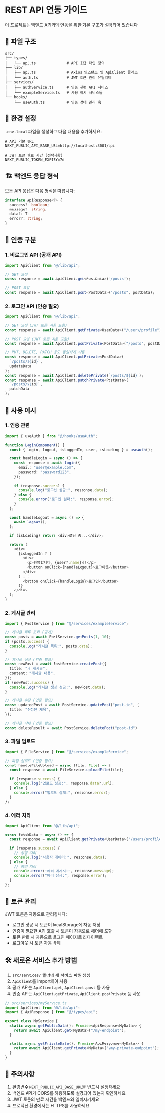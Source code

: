# REST API 연동 가이드

이 프로젝트는 백엔드 API와의 연동을 위한 기본 구조가 설정되어 있습니다.

## 📁 파일 구조

```
src/
├── types/
│   └── api.ts              # API 응답 타입 정의
├── lib/
│   ├── api.ts              # Axios 인스턴스 및 ApiClient 클래스
│   └── auth.ts             # JWT 토큰 관리 유틸리티
├── services/
│   ├── authService.ts      # 인증 관련 API 서비스
│   └── exampleService.ts   # 사용 예시 서비스들
└── hooks/
    └── useAuth.ts          # 인증 상태 관리 훅
```

## 🔧 환경 설정

`.env.local` 파일을 생성하고 다음 내용을 추가하세요:

```env
# API 기본 URL
NEXT_PUBLIC_API_BASE_URL=http://localhost:3001/api

# JWT 토큰 만료 시간 (선택사항)
NEXT_PUBLIC_TOKEN_EXPIRY=7d
```

## 🏗️ 백엔드 응답 형식

모든 API 응답은 다음 형식을 따릅니다:

```typescript
interface ApiResponse<T> {
  success?: boolean;
  message?: string;
  data?: T;
  error?: string;
}
```

## 🔐 인증 구분

### 1. 비로그인 API (공개 API)

```typescript
import ApiClient from "@/lib/api";

// GET 요청
const response = await ApiClient.get<PostData>("/posts");

// POST 요청
const response = await ApiClient.post<PostData>("/posts", postData);
```

### 2. 로그인 API (인증 필요)

```typescript
import ApiClient from "@/lib/api";

// GET 요청 (JWT 토큰 자동 포함)
const response = await ApiClient.getPrivate<UserData>("/users/profile");

// POST 요청 (JWT 토큰 자동 포함)
const response = await ApiClient.postPrivate<PostData>("/posts", postData);

// PUT, DELETE, PATCH 등도 동일하게 사용
const response = await ApiClient.putPrivate<PostData>(
  `/posts/${id}`,
  updateData
);
const response = await ApiClient.deletePrivate(`/posts/${id}`);
const response = await ApiClient.patchPrivate<PostData>(
  `/posts/${id}`,
  patchData
);
```

## 📝 사용 예시

### 1. 인증 관련

```typescript
import { useAuth } from "@/hooks/useAuth";

function LoginComponent() {
  const { login, logout, isLoggedIn, user, isLoading } = useAuth();

  const handleLogin = async () => {
    const response = await login({
      email: "user@example.com",
      password: "password123",
    });

    if (response.success) {
      console.log("로그인 성공:", response.data);
    } else {
      console.error("로그인 실패:", response.error);
    }
  };

  const handleLogout = async () => {
    await logout();
  };

  if (isLoading) return <div>로딩 중...</div>;

  return (
    <div>
      {isLoggedIn ? (
        <div>
          <p>환영합니다, {user?.name}님!</p>
          <button onClick={handleLogout}>로그아웃</button>
        </div>
      ) : (
        <button onClick={handleLogin}>로그인</button>
      )}
    </div>
  );
}
```

### 2. 게시글 관리

```typescript
import { PostService } from "@/services/exampleService";

// 게시글 목록 조회 (공개)
const posts = await PostService.getPosts(1, 10);
if (posts.success) {
  console.log("게시글 목록:", posts.data);
}

// 게시글 생성 (인증 필요)
const newPost = await PostService.createPost({
  title: "새 게시글",
  content: "게시글 내용",
});
if (newPost.success) {
  console.log("게시글 생성 성공:", newPost.data);
}

// 게시글 수정 (인증 필요)
const updatedPost = await PostService.updatePost("post-id", {
  title: "수정된 제목",
});

// 게시글 삭제 (인증 필요)
const deleteResult = await PostService.deletePost("post-id");
```

### 3. 파일 업로드

```typescript
import { FileService } from "@/services/exampleService";

// 파일 업로드 (인증 필요)
const handleFileUpload = async (file: File) => {
  const response = await FileService.uploadFile(file);

  if (response.success) {
    console.log("업로드 성공:", response.data?.url);
  } else {
    console.error("업로드 실패:", response.error);
  }
};
```

### 4. 에러 처리

```typescript
import ApiClient from "@/lib/api";

const fetchData = async () => {
  const response = await ApiClient.getPrivate<UserData>("/users/profile");

  if (response.success) {
    // 성공 처리
    console.log("사용자 데이터:", response.data);
  } else {
    // 에러 처리
    console.error("에러 메시지:", response.message);
    console.error("에러 상세:", response.error);
  }
};
```

## 🔄 토큰 관리

JWT 토큰은 자동으로 관리됩니다:

- 로그인 성공 시 토큰이 localStorage에 자동 저장
- 인증이 필요한 API 호출 시 토큰이 자동으로 헤더에 포함
- 토큰 만료 시 자동으로 로그인 페이지로 리다이렉트
- 로그아웃 시 토큰 자동 삭제

## 🛠️ 새로운 서비스 추가 방법

1. `src/services/` 폴더에 새 서비스 파일 생성
2. `ApiClient`를 import하여 사용
3. 공개 API는 `ApiClient.get`, `ApiClient.post` 등 사용
4. 인증 API는 `ApiClient.getPrivate`, `ApiClient.postPrivate` 등 사용

```typescript
// src/services/myService.ts
import ApiClient from "@/lib/api";
import { ApiResponse } from "@/types/api";

export class MyService {
  static async getPublicData(): Promise<ApiResponse<MyData>> {
    return await ApiClient.get<MyData>("/my-endpoint");
  }

  static async getPrivateData(): Promise<ApiResponse<MyData>> {
    return await ApiClient.getPrivate<MyData>("/my-private-endpoint");
  }
}
```

## 🚨 주의사항

1. 환경변수 `NEXT_PUBLIC_API_BASE_URL`을 반드시 설정하세요
2. 백엔드 API가 CORS를 허용하도록 설정되어 있는지 확인하세요
3. JWT 토큰의 만료 시간을 백엔드와 일치시키세요
4. 프로덕션 환경에서는 HTTPS를 사용하세요
